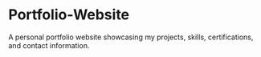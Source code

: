 # Portfolio-Website
A personal portfolio website showcasing my projects, skills, certifications, and contact information.
